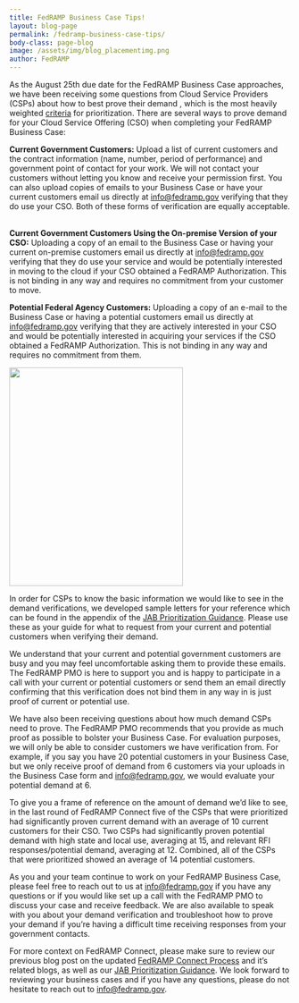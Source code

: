 ```yaml
---
title: FedRAMP Business Case Tips!
layout: blog-page
permalink: /fedramp-business-case-tips/
body-class: page-blog
image: /assets/img/blog_placementimg.png
author: FedRAMP
---
```

As the August 25th due date for the FedRAMP Business Case approaches, we have been receiving some questions from Cloud Service Providers (CSPs) about how to best prove their demand , which is the most heavily weighted [criteria](https://www.fedramp.gov/assets/resources/documents/CSP_JAB_P-ATO_Prioritization_Criteria.pdf) for prioritization. There are several ways to prove demand for your Cloud Service Offering (CSO) when completing your FedRAMP Business Case:


  **Current Government Customers:** Upload a list of current customers and the contract information (name, number, period of performance) and government point of contact for your work. We will not contact your customers without letting you know and receive your permission first. You can also upload copies of emails to your Business Case or have your current customers email us directly at info@fedramp.gov verifying that they do use your CSO. Both of these forms of verification are equally acceptable.  


  **Current Government Customers Using the On-premise Version of your CSO:** Uploading a copy of an email to the Business Case or having your current on-premise customers email us directly at <a href="mailto:info@fedramp.gov">info@fedramp.gov</a> verifying that they do use your service and would be potentially interested in moving to the cloud if your CSO obtained a FedRAMP Authorization. This is not binding in any way and requires no commitment from your customer to move.


  **Potential Federal Agency Customers:** Uploading a copy of an e-mail to the Business Case or having a potential customers email us directly at info@fedramp.gov verifying that they are actively interested in your CSO and would be potentially interested in acquiring your services if the CSO obtained a FedRAMP Authorization. This is not binding in any way and requires no commitment from them.


<img class=" wp-image-67309 alignright" src="https://s3.amazonaws.com/sitesusa/wp-content/uploads/sites/482/2017/06/FedRAMP-Connect-Logo.png" alt="" width="311" height="391" />

In order for CSPs to know the basic information we would like to see in the demand verifications, we developed sample letters for your reference which can be found in the appendix of the [JAB Prioritization Guidance](https://www.fedramp.gov/assets/resources/documents/CSP_JAB_P-ATO_Prioritization_Guidance.pdf). Please use these as your guide for what to request from your current and potential customers when verifying their demand.  

We understand that your current and potential government customers are busy and you may feel uncomfortable asking them to provide these emails. The FedRAMP PMO is here to support you and is happy to participate in a call with your current or potential customers or send them an email directly confirming that this verification does not bind them in any way in is just proof of current or potential use.

We have also been receiving questions about how much demand CSPs need to prove. The FedRAMP PMO recommends that you provide as much proof as possible to bolster your Business Case. For evaluation purposes, we will only be able to consider customers we have verification from. For example, if you say you have 20 potential customers in your Business Case, but we only receive proof of demand from 6 customers via your uploads in the Business Case form and [info@fedramp.gov](mailto:info@fedramp.gov), we would evaluate your potential demand at 6.

To give you a frame of reference on the amount of demand we’d like to see, in the last round of FedRAMP Connect five of the CSPs that were prioritized had significantly proven current demand with an average of 10 current customers for their CSO. Two CSPs had significantly proven potential demand with high state and local use, averaging at 15, and relevant RFI responses/potential demand, averaging at 12. Combined, all of the CSPs that were prioritized showed an average of 14 potential customers.

As you and your team continue to work on your FedRAMP Business Case, please feel free to reach out to us at [info@fedramp.gov](mailto:info@fedramp.gov) if you have any questions or if you would like set up a call with the FedRAMP PMO to discuss your case and receive feedback. We are also available to speak with you about your demand verification and troubleshoot how to prove your demand if you’re having a difficult time receiving responses from your government contacts.

For more context on FedRAMP Connect, please make sure to review our previous blog post on the updated [FedRAMP Connect Process](https://www.fedramp.gov/fedramp-connect-were-now-accepting-business-cases-for-the-second-round-of-jab-prioritization/) and it’s related blogs, as well as our [JAB Prioritization Guidance](https://www.fedramp.gov/assets/resources/documents/CSP_JAB_P-ATO_Prioritization_Guidance.pdf). We look forward to reviewing your business cases and if you have any questions, please do not hesitate to reach out to [info@fedramp.gov](mailto:info@fedramp.gov).
